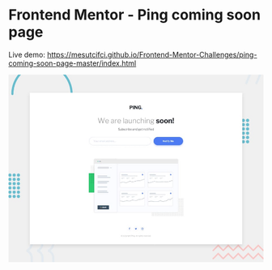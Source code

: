# Frontend Mentor - Ping coming soon page

Live demo: https://mesutcifci.github.io/Frontend-Mentor-Challenges/ping-coming-soon-page-master/index.html

![Design preview for the Ping coming soon page coding challenge](./design/desktop-preview.jpg)

